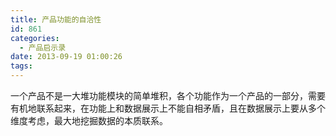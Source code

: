 ```yaml
---
title: 产品功能的自洽性
id: 861
categories:
  - 产品启示录
date: 2013-09-19 01:00:26
tags:
---
```


一个产品不是一大堆功能模块的简单堆积，各个功能作为一个产品的一部分，需要有机地联系起来，在功能上和数据展示上不能自相矛盾，且在数据展示上要从多个维度考虑，最大地挖掘数据的本质联系。

&nbsp;